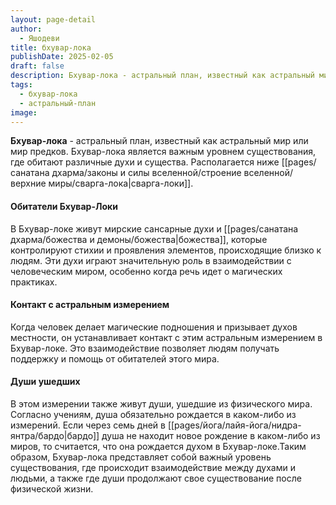 ```yaml
---
layout: page-detail
author:
  - Яшодеви
title: бхувар-лока
publishDate: 2025-02-05
draft: false
description: Бхувар-лока - астральный план, известный как астральный мир или мир предков. Бхувар-лока является важным уровнем существования, где обитают различные духи и существа.
tags:
  - бхувар-лока
  - астральный-план
image:
---
```

**Бхувар-лока** - астральный план, известный как астральный мир или мир предков. Бхувар-лока является важным уровнем существования, где обитают различные духи и существа.  Располагается ниже [[pages/санатана дхарма/законы и силы вселенной/строение вселенной/верхние миры/сварга-лока|сварга-локи]].

#### Обитатели Бхувар-Локи
В Бхувар-локе живут мирские сансарные духи и [[pages/санатана дхарма/божества и демоны/божества|божества]], которые контролируют стихии и проявления элементов, происходящие близко к людям. Эти духи играют значительную роль в взаимодействии с человеческим миром, особенно когда речь идет о магических практиках.

#### Контакт с астральным измерением
Когда человек делает магические подношения и призывает духов местности, он устанавливает контакт с этим астральным измерением в Бхувар-локе. Это взаимодействие позволяет людям получать поддержку и помощь от обитателей этого мира.

#### Души ушедших
В этом измерении также живут души, ушедшие из физического мира. Согласно учениям, душа обязательно рождается в каком-либо из измерений. Если через семь дней в [[pages/йога/лайя-йога/нидра-янтра/бардо|бардо]] душа не находит новое рождение в каком-либо из миров, то считается, что она рождается духом в Бхувар-локе.Таким образом, Бхувар-лока представляет собой важный уровень существования, где происходит взаимодействие между духами и людьми, а также где души продолжают свое существование после физической жизни.